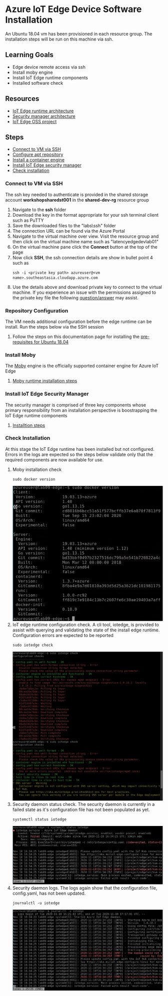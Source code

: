 # Azure IoT Edge Device Software Installation
An Ubuntu 18.04 vm has been provisioned in each resource group. The installation steps will be run on this machine via ssh.  

## Learning Goals
* Edge device remote access via ssh  
* Install moby engine
* Install IoT Edge runtime components
* Installed software check

## Resources
* [IoT Edge runtime architecture](https://docs.microsoft.com/en-us/azure/iot-edge/iot-edge-runtime)
* [Security manager architecture](https://docs.microsoft.com/en-us/azure/iot-edge/iot-edge-security-manager)
* [IoT Edge OSS project](https://github.com/Azure/iotedge)

## Steps
* [Connect to VM via SSH](#connect-to-vm-via-ssh)
* [Configure apt repository](#repository-configuration)
* [Install a container engine](#install-moby)
* [Install IoT Edge security manager](#install-iot-edge-security-manager)
* [Check installation](#check-installation)


### Connect to VM via SSH
The ssh key needed to authenticate is provided in the shared storage account **workshopsharedst001** in the **shared-dev-rg** resource group
1. Navigate to the **ssh** folder
1. Download the key in the format appropriate for your ssh terminal client such as PuTTY 
1. Save the downloaded files to the "labs\ssh" folder
1. The connection URL can be found via the Azure Portal
1. Navigate to the virtual machine over view. Visit the resource group and then click on the virtual machine name such as "latencyedgedevlab01"
1. On the virtual machine pane click the **Connect** button at the top of the page
1. Now click **SSH**, the ssh connection details are show in bullet point 4 such as
   ```
   ssh -i <private key path> azureuser@<vm name>.southeastasia.cloudapp.azure.com
   ```
1. Use the details above and download private key to connect to the virtual machine. If you experience an issue with the permissions assigned to the private key file the following [question/answer](https://superuser.com/questions/1296024/windows-ssh-permissions-for-private-key-are-too-open) may assist.  


### Repository Configuration
The VM needs additional configuration before the edge runtime can be install. Run the steps below via the SSH session
1. Follow the steps on this documentation page for installing the [pre-requisites for Ubuntu 18.04](https://docs.microsoft.com/en-us/azure/iot-edge/how-to-install-iot-edge?tabs=linux#prerequisites)

### Install Moby
The [Moby](https://mobyproject.org/) engine is the  officially supported container engine for Azure IoT Edge
1. [Moby runtime installation steps](https://docs.microsoft.com/en-us/azure/iot-edge/how-to-install-iot-edge?tabs=linux#install-a-container-engine) 

### Install IoT Edge Security Manager
The security manager is comprised of three key components whose primary responsibility from an installation perspective is boostrapping the IoT Edge runtime components
1. [Installtion steps](https://docs.microsoft.com/en-us/azure/iot-edge/how-to-install-iot-edge?tabs=linux#install-the-iot-edge-security-daemon)

### Check Installation
At this stage the IoT Edge runtime has been installed but not configured. Errors in the logs are expected so the steps below validate only that the required components are now available for use.
1. Moby installation check
   ```
   sudo docker version
   ```
   ![Moby Version](assets/moby-version.png)
1. IoT edge runtime configuration check. A cli tool, iotedge, is provided to assist with querying and validating the state of the install edge runtime. Configuration errors are expected to be reported
   ```
   sudo iotedge check
   ```
   ![iotedge check](assets/iotedge-check.png)
1. Security daemon status check. The security daemon is currently in a failed state as it's configuration file has not been populated as yet.
   ```
   systemctl status iotedge
   ```
   ![systemctl status](assets/systemctl-iotedge.png)
1. Security daemon logs. The logs again show that the configuration file, config.yaml, has not been updated.
   ```
   journalctl -u iotedge
   ```
   ![journalctl status](assets/journalctl-iotedge.png)